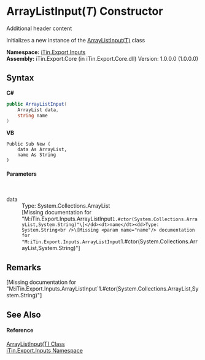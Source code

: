 # ArrayListInput(*T*) Constructor 
Additional header content 

Initializes a new instance of the <a href="b90f16b5-87e6-0046-ece4-1d3b15250924">ArrayListInput(T)</a> class

**Namespace:**&nbsp;<a href="c36d3103-5606-5c0e-da92-1e44dc961692">iTin.Export.Inputs</a><br />**Assembly:**&nbsp;iTin.Export.Core (in iTin.Export.Core.dll) Version: 1.0.0.0 (1.0.0.0)

## Syntax

**C#**<br />
``` C#
public ArrayListInput(
	ArrayList data,
	string name
)
```

**VB**<br />
``` VB
Public Sub New ( 
	data As ArrayList,
	name As String
)
```


#### Parameters
&nbsp;<dl><dt>data</dt><dd>Type: System.Collections.ArrayList<br />\[Missing <param name="data"/> documentation for "M:iTin.Export.Inputs.ArrayListInput`1.#ctor(System.Collections.ArrayList,System.String)"\]</dd><dt>name</dt><dd>Type: System.String<br />\[Missing <param name="name"/> documentation for "M:iTin.Export.Inputs.ArrayListInput`1.#ctor(System.Collections.ArrayList,System.String)"\]</dd></dl>

## Remarks
\[Missing <remarks> documentation for "M:iTin.Export.Inputs.ArrayListInput`1.#ctor(System.Collections.ArrayList,System.String)"\]

## See Also


#### Reference
<a href="b90f16b5-87e6-0046-ece4-1d3b15250924">ArrayListInput(T) Class</a><br /><a href="c36d3103-5606-5c0e-da92-1e44dc961692">iTin.Export.Inputs Namespace</a><br />